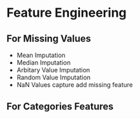 # Feature Engineering

## For Missing Values

- Mean Imputation
- Median Imputation
- Arbitary Value Imputation
- Random Value Imputation 
- NaN Values capture add missing feature

## For Categories Features
